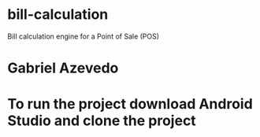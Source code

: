 # bill-calculation
Bill calculation engine for a Point of Sale (POS)

# Gabriel Azevedo
# To run the project download Android Studio and clone the project